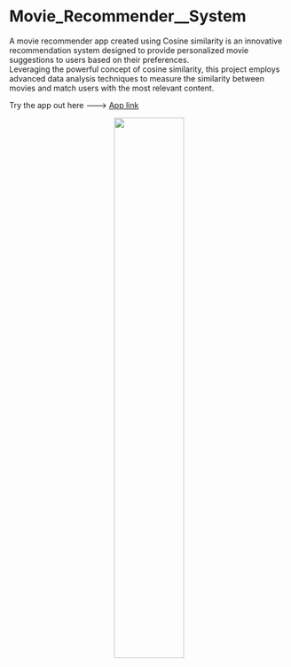 # Movie_Recommender__System

A movie recommender app created using Cosine similarity is an innovative recommendation system designed to provide personalized movie suggestions to users based on their preferences. <br>
Leveraging the powerful concept of cosine similarity, this project employs advanced data analysis techniques to measure the similarity between movies and match users with the most relevant content.

Try the app out here ---> [App link](https://movierecommendersystemsatyam.streamlit.app/)

<p align="center">
  <img src="https://github.com/SatyamedhasP/Movie_Recommender__System/blob/master/Screenshot.png" width="50%">
</p>

